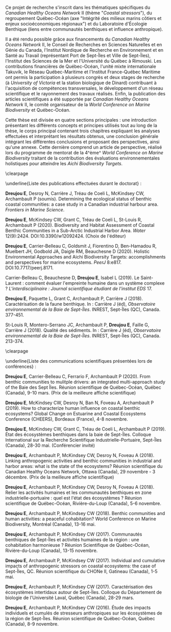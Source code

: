 Ce projet de recherche s'inscrit dans les thématiques spécifiques du *Canadian Healthy Oceans Network* II (thème "*Coastal stressors*"), du regroupement Québec-Océan (axe "Intégrité des milieux marins côtiers et enjeux socioéconomiques régionaux") et du Laboratoire d'Écologie Benthique (liens entre communautés benthiques et influence anthropique).

Il a été rendu possible grâce aux financements du *Canadian Healthy Oceans Network* II, le Conseil de Recherches en Sciences Naturelles et en Génie du Canada, l'Institut Nordique de Recherche en Environnement et en Santé au Travail (représentant Port de Sept-Îles et Ville de Sept-Îles), l'Institut des Sciences de la Mer et l'Université du Québec à Rimouski. Les contributions financières de Québec-Océan, l'unité mixte internationale Takuvik, le Réseau Québec-Maritime et l'Institut France-Québec Maritime ont permis la participation à plusieurs congrès et deux stages de recherche (à *University of Victoria* et la station biologique de Dinard) contribuant à l'acquisition de compétences transversales, le développement d'un réseau scientifique et le rayonnement des travaux réalisés. Enfin, la publication des articles scientifiques a été supportée par *Canadian Healthy Oceans Network* II, le comité organisateur de la *World Conference on Marine Biodiversity* et Québec-Océan.

Cette thèse est divisée en quatre sections principales : une introduction présentant les différents concepts et principes utilisés tout au long de la thèse, le corps principal contenant trois chapitres expliquant les analyses effectuées et interprétant les résultats obtenus, une conclusion générale intégrant les différentes conclusions et proposant des perspectives, ainsi qu'une annexe. Cette dernière comprend un article de perspective, réalisé lors du programme de mentorat de la 4^ème^ *World Conference on Marine Biodiversity* traitant de la contribution des évaluations environnementales holistiques pour atteindre les *Aichi Biodiversity Targets*.

\clearpage

\underline{Liste des publications effectuées durant le doctorat} :

**Dreujou E**, Desroy N, Carrière J, Tréau de Coeli L, McKindsey CW, Archambault P (soumis). Determining the ecological status of benthic coastal communities: a case study in a Canadian industrial harbour area. *Frontiers in Marine Science*.

**Dreujou E**, McKindsey CW, Grant C, Tréau de Coeli L, St-Louis R, Archambault P (2020). Biodiversity and Habitat Assessment of Coastal Benthic Communities in a Sub-Arctic Industrial Harbor Area. *Water* 12(9):2424. DOI:10.3390/w12092424. (Choix de l'éditeur)

**Dreujou E**, Carrier-Belleau C, Goldsmit J, Fiorentino D, Ben-Hamadou R, Muelbert JH, Godbold JA, Daigle RM, Beauchesne D (2020). Holistic Environmental Approaches and Aichi Biodiversity Targets: accomplishments and perspectives for marine ecosystems. *PeerJ* 8:e817. DOI:10.7717/peerj.8171.

Carrier-Belleau C, Beauchesne D, **Dreujou E**, Isabel L (2019). Le Saint-Laurent : comment évaluer l'empreinte humaine dans un système complexe ? *L'interdisciplinaire : Journal scientifique étudiant de l'institut EDS* 17.

**Dreujou E**, Paquette L, Grant C, Archambault P, Carrière J (2018). Caractérisation de la faune benthique. In : Carrière J (éd), *Observatoire environnemental de la Baie de Sept-Îles*. INREST, Sept-Îles (QC), Canada. 377-451.

St-Louis R, Montero-Serrano JC, Archambault P, **Dreujou E**, Faille G, Carrière J (2018). Qualité des sédiments. In : Carrière J (éd), *Observatoire environnemental de la Baie de Sept-Îles*. INREST, Sept-Îles (QC), Canada. 213-374.

\clearpage

\underline{Liste des communications scientifiques présentées lors de conférences} :

**Dreujou E**, Carrier-Belleau C, Ferrario F, Archambault P (2020). From benthic communities to mulitple drivers: an integrated multi-approach study of the Baie des Sept Îles. Réunion scientifique de Québec-Océan, Québec (Canada), 9-10 mars. (Prix de la meilleure affiche scientifique)

**Dreujou E**, McKindsey CW, Desroy N, Ban N, Foveau A, Archambault P (2019). How to characterize human influence on coastal benthic ecosystems? Global Change on Estuarine and Coastal Ecosystems Conference (CHEERS), Bordeaux (France), 4-8 novembre.

**Dreujou E**, McKindsey CW, Grant C, Tréau de Coeli L, Archambault P (2019). État des écosystèmes benthiques dans la baie de Sept-Îles. Colloque International sur la Recherche Scientifique Industrielle-Portuaire, Sept-Îles (Canada), 28-30 mai. (Conférencier invité)

**Dreujou E**, Archambault P, McKindsey CW, Desroy N, Foveau A (2018). Linking anthropogenic activities and benthic communities in industrial and harbor areas: what is the state of the ecosystems? Réunion scientifique du Canadian Healthy Oceans Network, Ottawa (Canada), 29 novembre - 3 décembre. (Prix de la meilleure affiche scientifique)

**Dreujou E**, Archambault P, McKindsey CW, Desroy N, Foveau A (2018). Relier les activités humaines et les communautés benthiques en zone industrielle-portuaire : quel est l'état des écosystèmes ? Réunion scientifique de Québec-Océan, Rivière-du-Loup (Canada), 5-6 novembre.

**Dreujou E**, Archambault P, McKindsey CW (2018). Benthic communities and human activities: a peaceful cohabitation? World Conference on Marine Biodiversity, Montréal (Canada), 13-16 mai.

**Dreujou E**, Archambault P, McKindsey CW (2017). Communautés benthiques de Sept-Îles et activités humaines de la région : une cohabitation harmonieuse ? Réunion Scientifique de Québec-Océan, Rivière-du-Loup (Canada), 13-15 novembre.

**Dreujou E**, Archambault P, McKindsey CW (2017). Individual and cumulative impacts of anthropogenic stressors on coastal ecosystems: the case of Sept-Îles, QC. Réunion scientifique du CHONe II, Gatineau (Canada), 1-5 mai.

**Dreujou E**, Archambault P, McKindsey CW (2017). Caractérisation des écosystèmes intertidaux autour de Sept-Îles. Colloque du Département de biologie de l'Université Laval, Québec (Canada), 28-29 mars.

**Dreujou E**, Archambault P, McKindsey CW (2016). Étude des impacts individuels et cumulés de stresseurs anthropiques sur les écosystèmes de la région de Sept-Îles. Réunion scientifique de Québec-Océan, Québec (Canada), 8-9 novembre.
